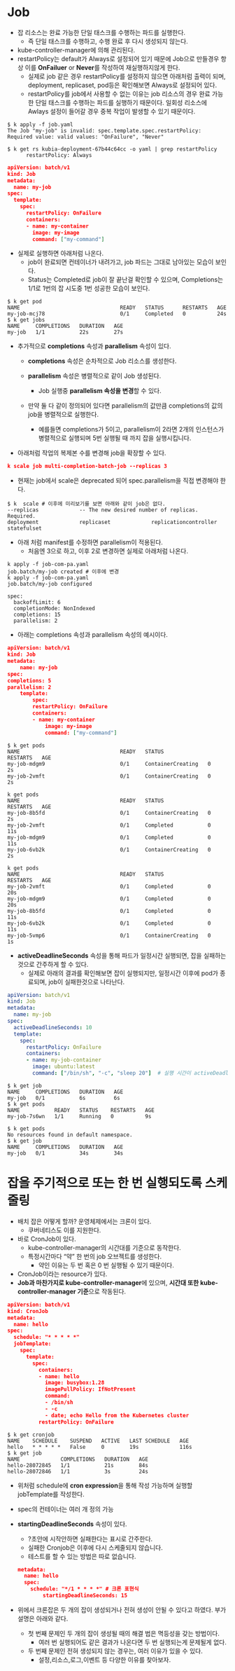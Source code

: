 # Job

- 잡 리소스는 완료 가능한 단일 태스크를 수행하는 파드를 실행한다.
    - 즉 단일 태스크를 수행하고, 수행 완료 후 다시 생성되지 않는다.
- kube-controller-manager에 의해 관리된다.
- restartPolicy는 default가 Always로 설정되어 있기 때문에 Job으로 만들경우 항상 이를 **OnFailuer** or **Never**를 작성하여 재실행하지않게 한다.
  - 실제로 job 같은 경우 restartPolicy를 설정하지 않으면 아래처럼 출력이 되며, deployment, replicaset, pod등은 확인해보면 Always로 설정되어 있다.
  - restartPolicy를 job에서 사용할 수 없는 이유는 job 리소스의 경우 완료 가능한 단일 태스크를 수행하는 파드를 실행하기 때문이다. 일회성 리소스에 Awlays 설정이 들어갈 경우 중복 작업이 발생할 수 있기 때문이다. 
```shell
$ k apply -f job.yaml
The Job "my-job" is invalid: spec.template.spec.restartPolicy: Required value: valid values: "OnFailure", "Never"
```
```shell
$ k get rs kubia-deployment-67b44c64cc -o yaml | grep restartPolicy
      restartPolicy: Always
```

```json
apiVersion: batch/v1
kind: Job
metadata:
  name: my-job
spec:
  template:
    spec:
      restartPolicy: OnFailure
      containers:
      - name: my-container
        image: my-image
        command: ["my-command"]
```
- 실제로 실행하면 아래처럼 나온다.
  - job이 완료되면 컨테이너가 내려가고, job 파드는 그대로 남아있는 모습이 보인다.
  - Status는 Completed로 job이 잘 끝난걸 확인할 수 있으며, Completions는 1/1로 1번의 잡 시도중 1번 성공한 모습이 보인다. 
```shell
$ k get pod
NAME                                READY   STATUS      RESTARTS   AGE
my-job-mcj78                        0/1     Completed   0          24s
$ k get jobs
NAME     COMPLETIONS   DURATION   AGE
my-job   1/1           22s        27s
```

- 추가적으로 **completions** 속성과 **parallelism** 속성이 있다.
    - **completions** 속성은 순차적으로 Job 리소스를 생성한다.
    - **parallelism** 속성은 병렬적으로 같이 Job 생성된다.
        - Job 실행중 **parallelism 속성을 변경**할 수 있다.
    
    - 만약 둘 다 같이 정의되어 있다면 parallelism의 값만큼 completions의 값의 job을 병렬적으로 실행한다.
      - 예를들면 completions가 5이고, parallelism이 2라면 2개의 인스턴스가 병렬적으로 실행되며 5번 실행될 때 까지 잡을 실행시킵니다.


- 아래처럼 작업의 복제본 수를 변경해 job을 확장할 수 있다.
```json
k scale job multi-completion-batch-job --replicas 3
```
- 현재는 job에서 scale은 deprecated 되어 spec.parallelism을 직접 변경해야 한다.
```
$ k  scale # 이후에 미리보기를 보면 아래와 같이 job은 없다.
--replicas             -- The new desired number of replicas. Required.
deployment             replicaset             replicationcontroller  statefulset
```
- 아래 처럼 manifest를 수정하면 parallelism이 적용된다.
  - 처음엔 3으로 하고, 이후 2로 변경하면 실제로 아래처럼 나온다.
```
k apply -f job-com-pa.yaml 
job.batch/my-job created # 이후에 변경
k apply -f job-com-pa.yaml
job.batch/my-job configured
```
```
spec:
  backoffLimit: 6
  completionMode: NonIndexed
  completions: 15
  parallelism: 2
```
- 아래는 completions 속성과 parallelism 속성의 예시이다.
```json
apiVersion: batch/v1
kind: Job
metadata:
    name: my-job
spec:
completions: 5
parallelism: 2
    template:
        spec:
        restartPolicy: OnFailure
        containers:
        - name: my-container
            image: my-image
            command: ["my-command"]
```

```shell
$ k get pods
NAME                                READY   STATUS              RESTARTS   AGE
my-job-mdgm9                        0/1     ContainerCreating   0          2s
my-job-2vmft                        0/1     ContainerCreating   0          2s
```
```shell
k get pods
NAME                                READY   STATUS              RESTARTS   AGE
my-job-8b5fd                        0/1     ContainerCreating   0          2s
my-job-2vmft                        0/1     Completed           0          11s
my-job-mdgm9                        0/1     Completed           0          11s
my-job-6vb2k                        0/1     ContainerCreating   0          2s
```
```shell
k get pods
NAME                                READY   STATUS              RESTARTS   AGE
my-job-2vmft                        0/1     Completed           0          20s
my-job-mdgm9                        0/1     Completed           0          20s
my-job-8b5fd                        0/1     Completed           0          11s
my-job-6vb2k                        0/1     Completed           0          11s
my-job-5vmp6                        0/1     ContainerCreating   0          1s
```
- **activeDeadlineSeconds** 속성을 통해 파드가 일정시간 실행되면, 잡을 실패하는 것으로 간주하게 할 수 있다.
  - 실제로 아래의 결과를 확인해보면 잡이 실행되지만, 일정시간 이후에 pod가 종료되며, job이 실패한것으로 나타난다.
```yaml
apiVersion: batch/v1
kind: Job
metadata:
  name: my-job
spec:
  activeDeadlineSeconds: 10
  template:
    spec:
      restartPolicy: OnFailure
      containers:
      - name: my-job-container
        image: ubuntu:latest
        command: ["/bin/sh", "-c", "sleep 20"]  # 실행 시간이 activeDeadlineSeconds보다 긴 명령어로 변경
```
```shell
$ k get job
NAME     COMPLETIONS   DURATION   AGE
my-job   0/1           6s         6s
$ k get pods
NAME           READY   STATUS    RESTARTS   AGE
my-job-7s6wn   1/1     Running   0          9s
```
```
$ k get pods
No resources found in default namespace.
$ k get job
NAME     COMPLETIONS   DURATION   AGE
my-job   0/1           34s        34s
```

# 잡을 주기적으로 또는 한 번 실행되도록 스케줄링
- 배치 잡은 어떻게 할까? 운영체제에서는 크론이 있다.
    - 쿠버네티스도 이를 지원한다.
- 바로 CronJob이 있다.
    - kube-controller-manager의 시간대를 기준으로 동작한다.
    - 특정시간마다 “약” 한 번의 job 오브젝트를 생성한다.
        - 약인 이유는 두 번 혹은 0 번 실행될 수 있기 때문이다.
- CronJob이라는 resource가 있다.
- **Job과 마찬가지로 kube-controller-manager**에 있으며, **시간대 또한 kube-controller-manager 기준**으로 작동된다.

```json
apiVersion: batch/v1
kind: CronJob
metadata:
  name: hello
spec:
  schedule: "* * * * *"
  jobTemplate:
    spec:
      template:
        spec:
          containers:
          - name: hello
            image: busybox:1.28
            imagePullPolicy: IfNotPresent
            command:
            - /bin/sh
            - -c
            - date; echo Hello from the Kubernetes cluster
          restartPolicy: OnFailure
```
```shell
$ k get cronjob
NAME    SCHEDULE    SUSPEND   ACTIVE   LAST SCHEDULE   AGE
hello   * * * * *   False     0        19s             116s
$ k get job
NAME             COMPLETIONS   DURATION   AGE
hello-28072845   1/1           21s        84s
hello-28072846   1/1           3s         24s
```
- 위처럼 schedule에 **cron expression**을 통해 작성 가능하며 실행할 jobTemplate를 작성한다.
- spec의 컨테이너는 여러 개 정의 가능
- **startingDeadlineSeconds** 속성이 있다.
    - ?초안에 시작안하면 실패한다는 표시로 간주한다.
    - 실패한 Cronjob은 이후에 다시 스케줄되지 않습니다.
    - 테스트를 할 수 있는 방법은 따로 없습니다.
    ```json
    metadata:
      name: hello
      spec:
        schedule: "*/1 * * * *" # 크론 표현식
    		startingDeadlineSeconds: 15
    ```
    
- 위에서 크론잡은 두 개의 잡이 생성되거나 전혀 생성이 안될 수 있다고 하였다. 부가설명은 아래와 같다.
    - 첫 번째 문제인 두 개의 잡이 생성될 때의 해결 법은 멱등성을 갖는 방법이다.
        - 여러 번 실행되어도 같은 결과가 나온다면 두 번 실행되는게 문제될게 없다.
    - 두 번째 문제인 전혀 생성되지 않는 경우는, 여러 이유가 있을 수 있다.
        - 설정,리소스,로그,이벤트 등 다양한 이유를 찾아보자.